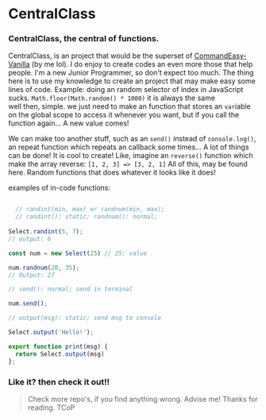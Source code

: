 # CentralClass
### CentralClass, the central of functions.

CentralClass, is an project that would be the superset of [CommandEasy-Vanilla](https://github.com/rdb231-com231/CommandEasy-Vannila) (by me lol). I do enjoy to create codes an even more those that help people.
I'm a new Junior Programmer, so don't expect too much.
The thing here is to use my knowledge to create an project that may make easy some lines of code. Example:
  doing an random selector of index in JavaScript sucks. `Math.floor(Math.random() * 1000)` it is always the same  
well then, simple. we just need to make an function that stores an `var`iable on the global scope to access it whenever you want, but if you call the function again...
A new value comes!

  We can make too another stuff, such as an `send()` instead of `console.log()`, an repeat function which repeats an callback some times...
  A lot of things can be done! It is cool to create!
  Like, imagine an `reverse()` function which make the array reverse: `[1, 2, 3] => [3, 2, 1]`
  All of this, may be found here. Random functions that does whatever it looks like it does!

examples of in-code functions:

```js

  // randint(min, max) or randnum(min, max);
  // randint(): static; randnum(): normal;
  
Select.randint(5, 7);
// output: 6

const num = new Select(25) // 25: value

num.randnum(20, 35);
// Output: 27

// send(): normal; send in terminal

num.send();

// output(msg): static; send msg to console

Select.output('Hello!');

export function print(msg) {
  return Select.output(msg)
};

```

### Like it? then check it out!!

> Check more repo's, if you find anything wrong. Advise me!
> Thanks for reading. TCoP
